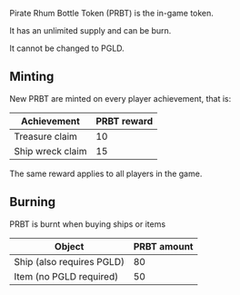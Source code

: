 Pirate Rhum Bottle Token (PRBT) is the in-game token.

It has an unlimited supply and can be burn.

It cannot be changed to PGLD.

## Minting

New PRBT are minted on every player achievement, that is:

| Achievement      | PRBT reward |
|------------------|-------------|
| Treasure claim   | 10          |
| Ship wreck claim | 15          |

The same reward applies to all players in the game.

## Burning

PRBT is burnt when buying ships or items

| Object                   | PRBT amount |
|--------------------------|-------------|
| Ship (also requires PGLD)| 80          |
| Item (no PGLD required)  | 50          |

